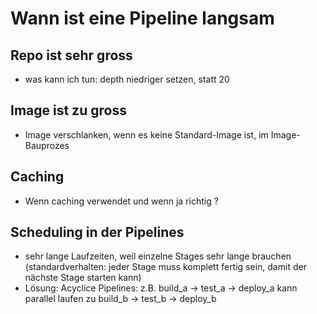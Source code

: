 # Wann ist eine Pipeline langsam 

## Repo ist sehr gross

  * was kann ich tun: depth niedriger setzen, statt 20

## Image ist zu gross 

  * Image verschlanken, wenn es keine Standard-Image ist, im Image-Bauprozes

## Caching 

  * Wenn caching verwendet und wenn ja richtig ?

## Scheduling in der Pipelines 

  * sehr lange Laufzeiten, weil einzelne Stages sehr lange brauchen (standardverhalten: jeder Stage muss komplett fertig sein, damit der nächste Stage starten kann)
  * Lösung: Acyclice Pipelines: z.B. build_a -> test_a -> deploy_a kann parallel laufen zu build_b -> test_b -> deploy_b

